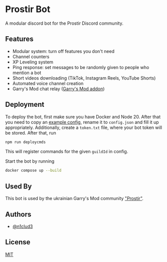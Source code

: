 # Prostir Bot

A modular discord bot for the Prostir Discord community.

## Features

- Modular system: turn off features you don't need
- Channel counters
- XP Leveling system
- Ping response: set messages to be randomly given to people who mention a bot
- Short videos downloading (TikTok, Instagram Reels, YouTube Shorts)
- Automated voice channel creation
- Garry's Mod chat relay ([Garry's Mod addon](https://github.com/n1clud3/prsbot_gmod_relay))

## Deployment

To deploy the bot, first make sure you have Docker and Node 20.
After that you need to copy an [example config](./config.example.json),
rename it to `config.json` and fill it up appropriately.
Additionally, create a `token.txt` file, where your bot token
will be stored.
After that, run

```bash
npm run deploycmds
```

This will register commands for the given `guildId` in config.

Start the bot by running

```bash
docker compose up --build
```

## Used By

This bot is used by the ukrainian Garry's Mod community ["Prostir"](https://discord.gg/stV4JswQ9Q).

## Authors

- [@n1clud3](https://www.github.com/n1clud3)

## License

[MIT](./LICENSE)
